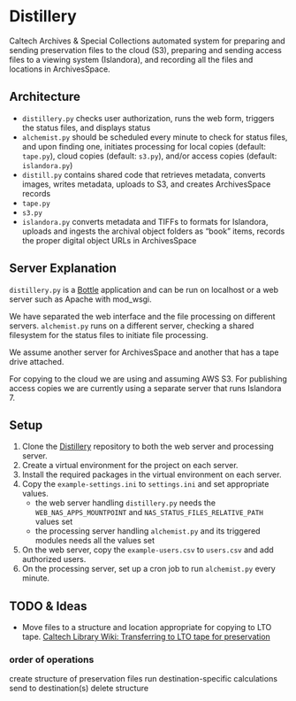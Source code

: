 # Distillery

Caltech Archives & Special Collections automated system for preparing and sending preservation files to the cloud (S3), preparing and sending access files to a viewing system (Islandora), and recording all the files and locations in ArchivesSpace.

## Architecture

- `distillery.py` checks user authorization, runs the web form, triggers the status files, and displays status
- `alchemist.py` should be scheduled every minute to check for status files, and upon finding one, initiates processing for local copies (default: `tape.py`), cloud copies (default: `s3.py`), and/or access copies (default: `islandora.py`)
- `distill.py` contains shared code that retrieves metadata, converts images, writes metadata, uploads to S3, and creates ArchivesSpace records
- `tape.py`
- `s3.py`
- `islandora.py` converts metadata and TIFFs to formats for Islandora, uploads and ingests the archival object folders as “book” items, records the proper digital object URLs in ArchivesSpace

## Server Explanation

`distillery.py` is a [Bottle](https://bottlepy.org/) application and can be run on localhost or a web server such as Apache with mod_wsgi.

We have separated the web interface and the file processing on different servers. `alchemist.py` runs on a different server, checking a shared filesystem for the status files to initiate file processing.

We assume another server for ArchivesSpace and another that has a tape drive attached.

For copying to the cloud we are using and assuming AWS S3. For publishing access copies we are currently using a separate server that runs Islandora 7.

## Setup

1. Clone the [Distillery](https://github.com/caltechlibrary/distillery) repository to both the web server and processing server.
1. Create a virtual environment for the project on each server.
1. Install the required packages in the virtual environment on each server.
1. Copy the `example-settings.ini` to `settings.ini` and set appropriate values.
    - the web server handling `distillery.py` needs the `WEB_NAS_APPS_MOUNTPOINT` and `NAS_STATUS_FILES_RELATIVE_PATH` values set
    - the processing server handling `alchemist.py` and its triggered modules needs all the values set
1. On the web server, copy the `example-users.csv` to `users.csv` and add authorized users.
1. On the processing server, set up a cron job to run `alchemist.py` every minute.

## TODO & Ideas

- Move files to a structure and location appropriate for copying to LTO tape. [Caltech Library Wiki: Transferring to LTO tape for preservation](https://caltechlibrary.atlassian.net/l/c/yJFLPJtJ)

### order of operations

create structure of preservation files
run destination-specific calculations
send to destination(s)
delete structure

